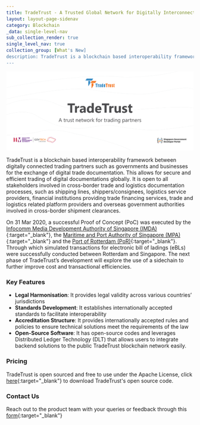 ```yaml
---
title: TradeTrust - A Trusted Global Network for Digitally Interconnected Trade Documents
layout: layout-page-sidenav
category: Blockchain
_data: single-level-nav
sub_collection_render: true
single_level_nav: true
collection_group: [What's New]
description: TradeTrust is a blockchain based interoperability framework for the exchange of digital trade documentation between trading partners such as governments and businesses.
---
```


![TradeTrust header banner](/assets/img/tradetrust-header-banner.png)

TradeTrust is a blockchain based interoperability framework between digitally connected trading partners such as governments and businesses for the exchange of digital trade documentation. This allows for secure and efficient trading of digital documentations globally. It is open to all stakeholders involved in cross-border trade and logistics documentation processes, such as shipping lines, shippers/consignees, logistics service providers, financial institutions providing trade financing services, trade and logistics related platform providers and overseas government authorities involved in cross-border shipment clearances.

On 31 Mar 2020, a successful Proof of Concept (PoC) was executed by the [Infocomm Media Development Authority of Singapore (IMDA)](https://www.imda.gov.sg/){:target="\_blank"}, the [Maritime and Port Authority of Singapore (MPA)](https://www.mpa.gov.sg/web/portal/home){:target="\_blank"} and the [Port of Rotterdam (PoR)](https://www.portofrotterdam.com/en){:target="\_blank"}. Through which simulated transactions for electronic bill of ladings (eBLs) were successfully conducted between Rotterdam and Singapore. 
The next phase of TradeTrust’s development will explore the use of a sidechain to further improve cost and transactional efficiencies.

### Key Features  

- **Legal Harmonisation**: It provides legal validity across various countries’ jurisdictions 
- **Standards Development**: It establishes internationally accepted standards to facilitate interoperability
-	**Accreditation Structure**: It provides internationally accepted rules and policies to ensure technical solutions meet the requirements of the law
-	**Open-Source Software**: It has open-source codes and leverages Distributed Ledger Technology (DLT) that allows users to integrate backend solutions to the public TradeTrust blockchain network easily.

### Pricing

TradeTrust is open sourced and free to use under the Apache License, click [here](https://github.com/TradeTrust){:target="\_blank"} to download TradeTrust's open source code. 

### Contact Us

Reach out to the product team with your queries or feedback through this [form](https://form.gov.sg/#!/62280856ba91100012050933){:target="\_blank"} 
